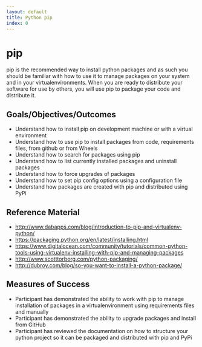 ```yaml
---
layout: default
title: Python pip 
index: 0
---
```


pip
===

pip is the recommended way to install python packages and as such you should be familiar with how to use it to manage packages on your system and in your virtualenvironments. When you are ready to distribute your software for use by others, you will use pip to package your code and distribute it. 

Goals/Objectives/Outcomes
-------------------------

* Understand how to install pip on development machine or with a virtual environment
* Understand how to use pip to install packages from code, requirements files, from github or from Wheels
* Understand how to search for packages using pip
* Understand how to list currently installed packages and uninstall packages
* Understand how to force upgrades of packages
* Understand how to set pip config options using a configuration file
* Understand how packages are created with pip and distributed using PyPi

Reference Material
------------------

* http://www.dabapps.com/blog/introduction-to-pip-and-virtualenv-python/
* https://packaging.python.org/en/latest/installing.html
* https://www.digitalocean.com/community/tutorials/common-python-tools-using-virtualenv-installing-with-pip-and-managing-packages
* http://www.scotttorborg.com/python-packaging/
* http://dubroy.com/blog/so-you-want-to-install-a-python-package/

Measures of Success
-------------------

* Participant has demonstrated the ability to work with pip to manage installation of packages in a virtualenvironment using requirements files and manually
* Participant has demonstrated the ability to upgrade packages and install from GitHub
* Participant has reviewed the documentation on how to structure your python project so it can be packaged and distributed with pip and PyPi
